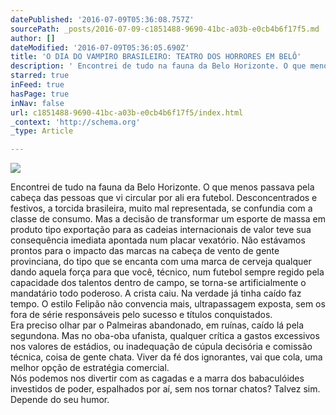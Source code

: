 ```yaml
---
datePublished: '2016-07-09T05:36:08.757Z'
sourcePath: _posts/2016-07-09-c1851488-9690-41bc-a03b-e0cb4b6f17f5.md
author: []
dateModified: '2016-07-09T05:36:05.690Z'
title: 'O DIA DO VAMPIRO BRASILEIRO: TEATRO DOS HORRORES EM BELÔ'
description: ' Encontrei de tudo na fauna da Belo Horizonte. O que menos passava pela cabeça das pessoas que vi circular por ali era futebol. Desconcentrados e festivos, a torcida brasileira, muito mal representada, se confundia com a classe de consumo. Mas a decisão de transformar um esporte de massa em produto tipo exportação para as cadeias internacionais de valor teve sua consequência imediata apontada num placar vexatório. Não estávamos prontos para o impacto das marcas na cabeça de vento de gente provinciana, do tipo que se encanta com uma marca de cerveja qualquer dando aquela força para que você, técnico, num futebol sempre regido pela capacidade dos talentos dentro de campo, se torna-se artificialmente o mandatário todo poderoso. A crista caiu. Na verdade já tinha caído faz tempo. O estilo Felipão não convencia mais, ultrapassagem exposta, sem os fora de série responsáveis pelo sucesso e títulos conquistados. Era preciso olhar par o Palmeiras abandonado, em ruínas, caído lá pela segundona. Mas no oba-oba ufanista, qualquer crítica a gastos excessivos nos valores de estádios, ou inadequação de cúpula decisória e comissão técnica, coisa de gente chata. Viver da fé dos ignorantes, vai que cola, uma melhor opção de estratégia comercial. Nós podemos nos divertir com as cagadas e a marra dos babaculóides investidos de poder, espalhados por aí, sem nos tornar chatos? Talvez sim. Depende do seu humor.'
starred: true
inFeed: true
hasPage: true
inNav: false
url: c1851488-9690-41bc-a03b-e0cb4b6f17f5/index.html
_context: 'http://schema.org'
_type: Article

---
```

![](https://imgflo.herokuapp.com/graph/vahj1ThiexotieMo/4f717f67ffd73f70cbee2f081b8ac611/croprotate.jpg?cropheight=853&cropwidth=1280&degrees=0&input=https%3A%2F%2Fthe-grid-user-content.s3-us-west-2.amazonaws.com%2F09dfe0ea-8629-4685-87e3-34b697d53c0d.jpg&x=0&y=0)

Encontrei de tudo na fauna da Belo Horizonte. O que menos passava pela cabeça das pessoas que vi circular por ali era futebol. Desconcentrados e festivos, a torcida brasileira, muito mal representada, se confundia com a classe de consumo. Mas a decisão de transformar um esporte de massa em produto tipo exportação para as cadeias internacionais de valor teve sua consequência imediata apontada num placar vexatório. Não estávamos prontos para o impacto das marcas na cabeça de vento de gente provinciana, do tipo que se encanta com uma marca de cerveja qualquer dando aquela força para que você, técnico, num futebol sempre regido pela capacidade dos talentos dentro de campo, se torna-se artificialmente o mandatário todo poderoso. A crista caiu. Na verdade já tinha caído faz tempo. O estilo Felipão não convencia mais, ultrapassagem exposta, sem os fora de série responsáveis pelo sucesso e títulos conquistados.  
Era preciso olhar par o Palmeiras abandonado, em ruínas, caído lá pela segundona. Mas no oba-oba ufanista, qualquer crítica a gastos excessivos nos valores de estádios, ou inadequação de cúpula decisória e comissão técnica, coisa de gente chata. Viver da fé dos ignorantes, vai que cola, uma melhor opção de estratégia comercial.  
Nós podemos nos divertir com as cagadas e a marra dos babaculóides investidos de poder, espalhados por aí, sem nos tornar chatos? Talvez sim. Depende do seu humor.